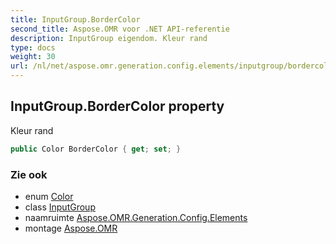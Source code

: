 ```yaml
---
title: InputGroup.BorderColor
second_title: Aspose.OMR voor .NET API-referentie
description: InputGroup eigendom. Kleur rand
type: docs
weight: 30
url: /nl/net/aspose.omr.generation.config.elements/inputgroup/bordercolor/
---
```

## InputGroup.BorderColor property

Kleur rand

```csharp
public Color BorderColor { get; set; }
```

### Zie ook

* enum [Color](../../../aspose.omr.generation/color/)
* class [InputGroup](../)
* naamruimte [Aspose.OMR.Generation.Config.Elements](../../inputgroup/)
* montage [Aspose.OMR](../../../)


